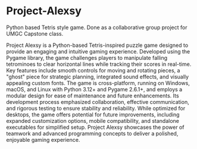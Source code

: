 # Project-Alexsy
Python based Tetris style game. Done as a collaborative group project for UMGC Capstone class. 

Project Alexsy is a Python-based Tetris-inspired puzzle game designed to provide an engaging and intuitive gaming experience. Developed using the Pygame library, the game challenges players to manipulate falling tetrominoes to clear horizontal lines while tracking their scores in real-time. Key features include smooth controls for moving and rotating pieces, a "ghost" piece for strategic planning, integrated sound effects, and visually appealing custom fonts. The game is cross-platform, running on Windows, macOS, and Linux with Python 3.12+ and Pygame 2.6.1+, and employs a modular design for ease of maintenance and future enhancements. Its development process emphasized collaboration, effective communication, and rigorous testing to ensure stability and reliability. While optimized for desktops, the game offers potential for future improvements, including expanded customization options, mobile compatibility, and standalone executables for simplified setup. Project Alexsy showcases the power of teamwork and advanced programming concepts to deliver a polished, enjoyable gaming experience.

